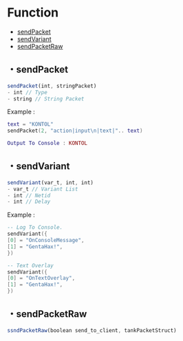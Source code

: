 # Function

* [sendPacket](#sendPacket)
* [sendVariant](#sendVariant) 
* [sendPacketRaw](#sendPacketRaw) 


## ・sendPacket
```js
sendPacket(int, stringPacket)
- int // Type
- string // String Packet
```

Example :
```lua
text = "KONTOL"
sendPacket(2, "action|input\n|text|".. text)

Output To Console : KONTOL
```

## ・sendVariant
```js
sendVariant(var_t, int, int)
- var_t // Variant List
- int // Netid
- int // Delay
```

Example :
```lua
-- Log To Console.
sendVariant({
[0] = "OnConsoleMessage", 
[1] = "GentaHax!", 
})

-- Text Overlay
sendVariant({
[0] = "OnTextOverlay", 
[1] = "GentaHax!", 
}) 
```

## ・sendPacketRaw
```js
ssndPacketRaw(boolean send_to_client, tankPacketStruct) 
